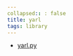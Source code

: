 ```yaml
---
collapsed:: : false
title: yarl
tags: library
---
```


- [yarl.py](https://calmcode.io/shorts/yarl.py.html)